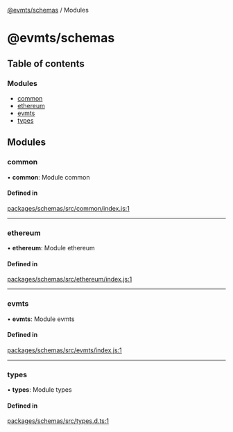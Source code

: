 [@evmts/schemas](README.md) / Modules

# @evmts/schemas

## Table of contents

### Modules

- [common](undefined)
- [ethereum](undefined)
- [evmts](undefined)
- [types](undefined)

## Modules

### common

• **common**: Module common

#### Defined in

[packages/schemas/src/common/index.js:1](https://github.com/evmts/evmts-monorepo/blob/main/packages/schemas/src/common/index.js#L1)

___

### ethereum

• **ethereum**: Module ethereum

#### Defined in

[packages/schemas/src/ethereum/index.js:1](https://github.com/evmts/evmts-monorepo/blob/main/packages/schemas/src/ethereum/index.js#L1)

___

### evmts

• **evmts**: Module evmts

#### Defined in

[packages/schemas/src/evmts/index.js:1](https://github.com/evmts/evmts-monorepo/blob/main/packages/schemas/src/evmts/index.js#L1)

___

### types

• **types**: Module types

#### Defined in

[packages/schemas/src/types.d.ts:1](https://github.com/evmts/evmts-monorepo/blob/main/packages/schemas/src/types.d.ts#L1)
